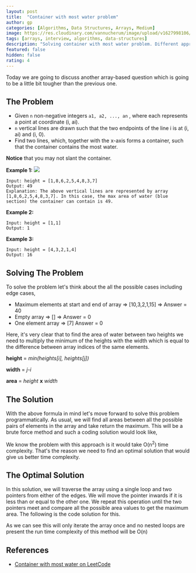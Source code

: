 ```yaml
---
layout: post
title:  "Container with most water problem"
author: gp
categories: [Algorithms, Data Structures, Arrays, Medium]
image: https://res.cloudinary.com/vannucherum/image/upload/v1627998106/vannucherum.com/posts/2021-08-02-container-with-most-water/container-most-water_mtppjk.jpg
tags: [arrays, interview, algorithms, data-structures]
description: "Solving container with most water problem. Different approaches to solve the problem and their corresponding time and space complexities explained."
featured: false
hidden: false
rating: 4
---
```


Today we are going to discuss another array-based question which is going to be a little bit tougher than the previous one. 

## The Problem
+ Given `n` non-negative integers `a1, a2, ..., an` , where each represents a point at coordinate (i, ai).
+ `n` vertical lines are drawn such that the two endpoints of the line i is at (i, ai) and (i, 0).
+ Find two lines, which, together with the x-axis forms a container, such that the container contains the most water.

**Notice** that you may not slant the container.

**Example 1:**
<img src="https://res.cloudinary.com/vannucherum/image/upload/v1627998106/vannucherum.com/posts/2021-08-02-container-with-most-water/container-most-water_mtppjk.jpg">
```
Input: height = [1,8,6,2,5,4,8,3,7]
Output: 49
Explanation: The above vertical lines are represented by array [1,8,6,2,5,4,8,3,7]. In this case, the max area of water (blue section) the container can contain is 49.
```
**Example 2:**
```
Input: height = [1,1]
Output: 1
```
**Example 3:**
```
Input: height = [4,3,2,1,4]
Output: 16
```

## Solving The Problem 
To solve the problem let's think about the all the possible cases including edge cases,
+ Maximum elements at start and end of array => [10,3,2,1,15] => Answer = 40
+ Empty array => [] => Answer = 0
+ One element array => [7] Answer = 0

Here, it's very clear that to find the area of water between two heights we need to multiply the minimum of the heights with the width which is equal to the difference between array indices of the same elements.

**height** = *min(heights[i], heights[j])*

**width** = *j-i*

**area** = *height* **x** *width*

## The Solution
With the above formula in mind let's move forward to solve this problem programmatically. As usual, we will find all areas between all the possible pairs of elements in the array and take return the maximum. This will be a brute force method and such a coding solution would look like,
<script src="http://gist-it.appspot.com/https://github.com/vishnu-gp/algorithm-ds/blob/master/Excercises/Arrays/02_MaxWaterContainer/BruteForce.js?slice=6:18"></script>

We know the problem with this approach is it would take O(n<sup>2</sup>) time complexity. That's the reason we need to find an optimal solution that would give us better time complexity.

## The Optimal Solution
In this solution, we will traverse the array using a single loop and two pointers from either of the edges. We will move the pointer inwards if it is less than or equal to the other one. We repeat this operation until the two pointers meet and compare all the possible area values to get the maximum area. The following is the code solution for this.
<script src="http://gist-it.appspot.com/https://github.com/vishnu-gp/algorithm-ds/blob/master/Excercises/Arrays/02_MaxWaterContainer/OptimalSolution.js?slice=6:23"></script>

As we can see this will only iterate the array once and no nested loops are present the run time complexity of this method will be O(n)

## References
+    <a target="_blank" href="https://leetcode.com/problems/container-with-most-water/">Container with most water on LeetCode</a>
